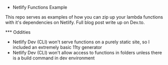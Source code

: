 * Netlify Functions Example

This repo serves as examples of how you can zip up your lambda functions with it's dependencies on Netlify.  Full blog post write up on Dev.to.


*** Oddities
- Netlify Dev (CLI) won't serve functions on a purely static site, so I included an extremely basic 11ty generator
- Netlify Dev (CLI) won't allow access to functions in folders unless there is a build command in dev environment